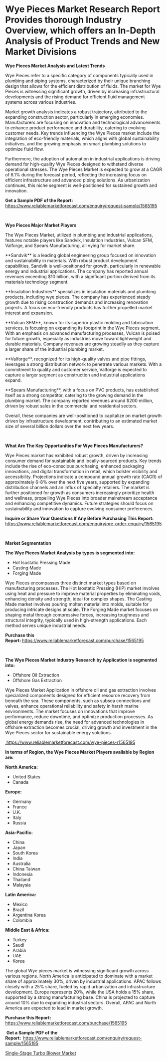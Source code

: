 <p><h1>Wye Pieces Market Research Report Provides thorough Industry Overview, which offers an In-Depth Analysis of Product Trends and New Market Divisions</h1></p><p><strong>Wye Pieces Market Analysis and Latest Trends</strong></p>
<p><p>Wye Pieces refer to a specific category of components typically used in plumbing and piping systems, characterized by their unique branching design that allows for the efficient distribution of fluids. The market for Wye Pieces is witnessing significant growth, driven by increasing infrastructural developments and the rising demand for efficient fluid management systems across various industries.</p><p>Market growth analysis indicates a robust trajectory, attributed to the expanding construction sector, particularly in emerging economies. Manufacturers are focusing on innovation and technological advancements to enhance product performance and durability, catering to evolving customer needs. Key trends influencing the Wye Pieces market include the integration of eco-friendly materials, which aligns with global sustainability initiatives, and the growing emphasis on smart plumbing solutions to optimize fluid flow.</p><p>Furthermore, the adoption of automation in industrial applications is driving demand for high-quality Wye Pieces designed to withstand diverse operational stresses. The Wye Pieces Market is expected to grow at a CAGR of 6.1% during the forecast period, reflecting the increasing focus on efficient infrastructure and advanced piping solutions. As urbanization continues, this niche segment is well-positioned for sustained growth and innovation.</p></p>
<p><strong>Get a Sample PDF of the Report:&nbsp;</strong> <a href="https://www.reliablemarketforecast.com/enquiry/request-sample/1565195?utm_campaign=3049&utm_medium=2&utm_source=Github&utm_content=ia&utm_term=11042025&utm_id=wye-pieces">https://www.reliablemarketforecast.com/enquiry/request-sample/1565195</a></p>
<p>&nbsp;</p>
<p><strong>Wye Pieces Major Market Players</strong></p>
<p><p>The Wye Pieces Market, utilized in plumbing and industrial applications, features notable players like Sandvik, Insulation Industries, Vulcan SFM, Valforge, and Spears Manufacturing, all vying for market share.</p><p>**Sandvik** is a leading global engineering group focused on innovation and sustainability in materials. With robust product development capabilities, Sandvik is well-positioned for growth, particularly in renewable energy and industrial applications. The company has reported annual revenues exceeding $10 billion, with a significant portion derived from its materials technology segment.</p><p>**Insulation Industries** specializes in insulation materials and plumbing products, including wye pieces. The company has experienced steady growth due to rising construction demands and increasing renovation projects. A focus on eco-friendly products has further propelled market interest and expansion.</p><p>**Vulcan SFM**, known for its superior plastic molding and fabrication services, is focusing on expanding its footprint in the Wye Pieces segment. With an emphasis on advanced manufacturing processes, Vulcan is poised for future growth, especially as industries move toward lightweight and durable materials. Company revenues are growing steadily as they capture a larger share of the industrial plumbing market.</p><p>**Valforge**, recognized for its high-quality valves and pipe fittings, leverages a strong distribution network to penetrate various markets. With a commitment to quality and customer service, Valforge is expected to capture a larger segment as construction and industrial applications expand. </p><p>**Spears Manufacturing**, with a focus on PVC products, has established itself as a strong competitor, catering to the growing demand in the plumbing market. The company reported revenues around $200 million, driven by robust sales in the commercial and residential sectors.</p><p>Overall, these companies are well-positioned to capitalize on market growth driven by infrastructure development, contributing to an estimated market size of several billion dollars over the next few years.</p></p>
<p>&nbsp;</p>
<p><strong>What Are The Key Opportunities For Wye Pieces Manufacturers?</strong></p>
<p><p>Wye Pieces market has exhibited robust growth, driven by increasing consumer demand for sustainable and locally-sourced products. Key trends include the rise of eco-conscious purchasing, enhanced packaging innovations, and digital transformation in retail, which bolster visibility and accessibility. Projections indicate a compound annual growth rate (CAGR) of approximately 6-8% over the next five years, supported by expanding distribution channels and an influx of specialty retailers. The market is further positioned for growth as consumers increasingly prioritize health and wellness, propelling Wye Pieces into broader mainstream acceptance and enhancing competitive dynamics. Future strategies should focus on sustainability and innovation to capture evolving consumer preferences.</p></p>
<p><strong>Inquire or Share Your Questions If Any Before Purchasing This Report:</strong> <a href="https://www.reliablemarketforecast.com/enquiry/pre-order-enquiry/1565195?utm_campaign=3049&utm_medium=2&utm_source=Github&utm_content=ia&utm_term=11042025&utm_id=wye-pieces">https://www.reliablemarketforecast.com/enquiry/pre-order-enquiry/1565195</a></p>
<p>&nbsp;</p>
<p><strong>Market Segmentation</strong></p>
<p><strong>The Wye Pieces Market Analysis by types is segmented into:</strong></p>
<p><ul><li>Hot Isostatic Pressing Made</li><li>Casting Made</li><li>Forging Made</li></ul></p>
<p><p>Wye Pieces encompasses three distinct market types based on manufacturing processes. The Hot Isostatic Pressing (HIP) market involves using heat and pressure to improve material properties by eliminating voids, enhancing density and strength, ideal for complex shapes. The Casting Made market involves pouring molten material into molds, suitable for producing intricate designs at scale. The Forging Made market focuses on shaping metal through compressive forces, increasing toughness and structural integrity, typically used in high-strength applications. Each method serves unique industrial needs.</p></p>
<p><strong>Purchase this Report:&nbsp;</strong><a href="https://www.reliablemarketforecast.com/purchase/1565195?utm_campaign=3049&utm_medium=2&utm_source=Github&utm_content=ia&utm_term=11042025&utm_id=wye-pieces">https://www.reliablemarketforecast.com/purchase/1565195</a></p>
<p>&nbsp;</p>
<p><strong>The Wye Pieces Market Industry Research by Application is segmented into:</strong></p>
<p><ul><li>Offshore Oil Extraction</li><li>Offshore Gas Extraction</li></ul></p>
<p><p>Wye Pieces Market Application in offshore oil and gas extraction involves specialized components designed for efficient resource recovery from beneath the sea. These components, such as subsea connections and valves, enhance operational reliability and safety in harsh marine environments. The market focuses on innovations that improve performance, reduce downtime, and optimize production processes. As global energy demands rise, the need for advanced technologies in offshore extraction becomes crucial, driving growth and investment in the Wye Pieces sector for sustainable energy solutions.</p></p>
<p><a href="https://www.reliablemarketforecast.com/wye-pieces-r1565195?utm_campaign=3049&utm_medium=2&utm_source=Github&utm_content=ia&utm_term=11042025&utm_id=wye-pieces">&nbsp;https://www.reliablemarketforecast.com/wye-pieces-r1565195</a></p>
<p><strong>In terms of Region, the Wye Pieces Market Players available by Region are:</strong></p>
<p>
    <p> <strong> North America: </strong>
        <ul>
            <li>United States</li>
            <li>Canada</li>
        </ul>
        </p> 
    <p> <strong> Europe: </strong>
        <ul>
            <li>Germany</li>
            <li>France</li>
            <li>U.K.</li>
            <li>Italy</li>
            <li>Russia</li>
        </ul>
        </p> 
    <p> <strong> Asia-Pacific: </strong>
        <ul>
            <li>China</li>
            <li>Japan</li>
            <li>South Korea</li>
            <li>India</li>
            <li>Australia</li>
            <li>China Taiwan</li>
            <li>Indonesia</li>
            <li>Thailand</li>
            <li>Malaysia</li>
        </ul>
        </p> 
    <p> <strong> Latin America: </strong>
        <ul>
            <li>Mexico</li>
            <li>Brazil</li>
            <li>Argentina Korea</li>
            <li>Colombia</li>
        </ul>
        </p> 
    <p> <strong> Middle East & Africa: </strong>
        <ul>
            <li>Turkey</li>
            <li>Saudi</li>
            <li>Arabia</li>
            <li>UAE</li>
            <li>Korea</li>
        </ul>
    </p>
    </p>
<p><p>The global Wye pieces market is witnessing significant growth across various regions. North America is anticipated to dominate with a market share of approximately 30%, driven by industrial applications. APAC follows closely with a 25% share, fueled by rapid urbanization and infrastructure development. Europe represents 20%, while the USA holds a 15% share, supported by a strong manufacturing base. China is projected to capture around 10% due to expanding industrial sectors. Overall, APAC and North America are expected to lead in market growth.</p></p>
<p><strong>Purchase this Report: </strong><a href="https://www.reliablemarketforecast.com/purchase/1565195?utm_campaign=3049&utm_medium=2&utm_source=Github&utm_content=ia&utm_term=11042025&utm_id=wye-pieces">https://www.reliablemarketforecast.com/purchase/1565195</a></p>
<p>&nbsp;<strong>Get a Sample PDF of the Report:&nbsp;&nbsp;</strong><a href="https://www.reliablemarketforecast.com/enquiry/request-sample/1565195?utm_campaign=3049&utm_medium=2&utm_source=Github&utm_content=ia&utm_term=11042025&utm_id=wye-pieces">https://www.reliablemarketforecast.com/enquiry/request-sample/1565195</a></p>
<p><strong></strong></p>
<p><p><a href="https://github.com/hirtzhulstsq/Market-Research-Report-List-1/blob/main/single-stage-turbo-blower-market.md?utm_campaign=3049&utm_medium=2&utm_source=Github&utm_content=ia&utm_term=11042025&utm_id=wye-pieces">Single-Stage Turbo Blower Market</a></p></p>